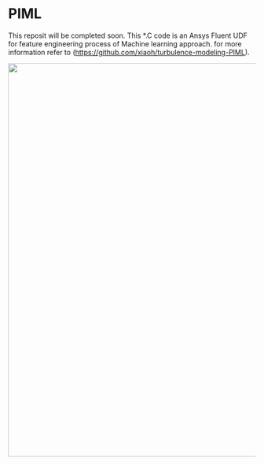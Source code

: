 # PIML
This reposit will be completed soon.
This *.C code is an Ansys Fluent UDF for feature engineering process of Machine learning approach. for more information refer to (https://github.com/xiaoh/turbulence-modeling-PIML).



<img src="https://github.com/Vaezi92/PIML/blob/main/Figs/PIML.png" width="800">
